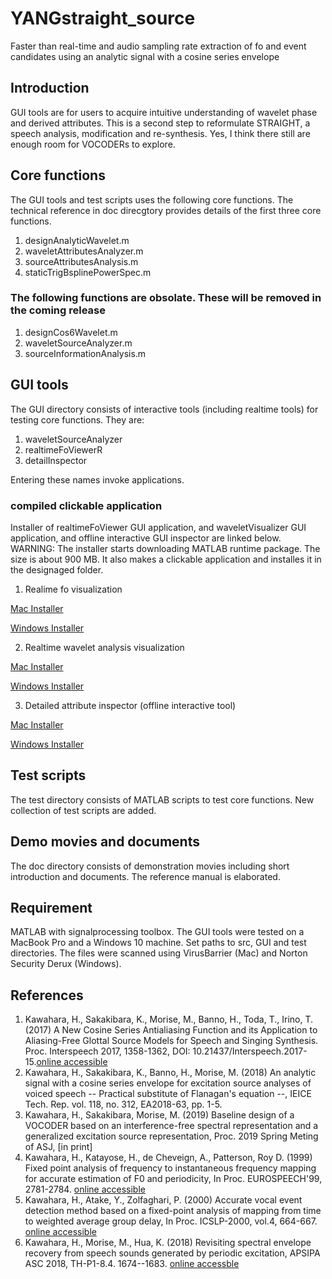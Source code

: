 # YANGstraight_source
Faster than real-time and audio sampling rate extraction of fo and event candidates
using an analytic signal with a cosine series envelope

## Introduction

GUI tools are for users to acquire intuitive understanding of wavelet phase and derived attributes. This is a second step to reformulate STRAIGHT, a speech analysis, modification and re-synthesis. Yes, I think there still are enough room for VOCODERs to explore.

## Core functions

The GUI tools and test scripts uses the following core functions. The technical reference in doc direcgtory provides details of the first three core functions.

1. designAnalyticWavelet.m
2. waveletAttributesAnalyzer.m
3. sourceAttributesAnalysis.m
4. staticTrigBsplinePowerSpec.m

### The following functions are obsolate. These will be removed in the coming release

1. designCos6Wavelet.m
2. waveletSourceAnalyzer.m
3. sourceInformationAnalysis.m

## GUI tools

The GUI directory consists of interactive tools (including realtime tools) for testing core functions. They are:

1. waveletSourceAnalyzer
2. realtimeFoViewerR
3. detailInspector

Entering these names invoke applications.

### compiled clickable application

Installer of realtimeFoViewer GUI application, and waveletVisualizer GUI application, and  offline interactive GUI inspector are linked below. WARNING: The installer starts downloading MATLAB runtime package. The size is about 900 MB. It also makes a clickable application and installes it in the designaged folder.

1. Realime fo visualization

 [Mac Installer ](http://www.wakayama-u.ac.jp/~kawahara/Resources/realtimeFoViewerMac.zip)
 
 [Windows Installer ](http://www.wakayama-u.ac.jp/~kawahara/Resources/realtimeFoViewerWin.zip)

2. Realtime wavelet analysis visualization

 [Mac Installer ](http://www.wakayama-u.ac.jp/~kawahara/Resources/waveletVisualizerMac.zip)
 
 [Windows Installer ](http://www.wakayama-u.ac.jp/~kawahara/Resources/waveletVisualizerWin.zip)
 
 3. Detailed attribute inspector (offline interactive tool)

 [Mac Installer ](http://www.wakayama-u.ac.jp/~kawahara/Resources/detailedInspectorMac.zip)
 
 [Windows Installer ](http://www.wakayama-u.ac.jp/~kawahara/Resources/detailedInspectorWin.zip)



## Test scripts

The test directory consists of MATLAB scripts to test core functions. New collection of test scripts are added.

## Demo movies and documents

The doc directory consists of demonstration movies including short introduction and documents. The reference manual is elaborated.

## Requirement

MATLAB with signalprocessing toolbox. The GUI tools were tested on a MacBook Pro and a Windows 10 machine. Set paths to src, GUI and test directories. The files were scanned using VirusBarrier (Mac) and Norton Security Derux (Windows).

## References

1. Kawahara, H., Sakakibara, K., Morise, M., Banno, H., Toda, T., Irino, T. (2017) A New Cosine Series Antialiasing Function and its Application to Aliasing-Free Glottal Source Models for Speech and Singing Synthesis. Proc. Interspeech 2017, 1358-1362, DOI: 10.21437/Interspeech.2017-15.[online accessible](https://www.isca-speech.org/archive/Interspeech_2017/pdfs/0015.PDF)
2. Kawahara, H., Sakakibara, K., Banno, H., Morise, M.  (2018) An analytic signal with a cosine series envelope for excitation source analyses of voiced speech -- Practical substitute of Flanagan's equation --, IEICE Tech. Rep. vol. 118, no. 312, EA2018-63, pp. 1-5.
3. Kawahara, H., Sakakibara, Morise, M.  (2019) Baseline design of a VOCODER based on an interference-free spectral representation and a generalized excitation source representation, Proc. 2019 Spring Meting of ASJ,  [in print]
4. Kawahara, H., Katayose, H., de Cheveign, A., Patterson, Roy D. (1999) Fixed point analysis of frequency to instantaneous frequency mapping for accurate estimation of F0 and periodicity, In Proc. EUROSPEECH'99, 2781-2784. [online accessible](https://www.isca-speech.org/archive/archive_papers/eurospeech_1999/e99_2781.pdf)
5. Kawahara, H., Atake, Y., Zolfaghari, P. (2000) Accurate vocal event detection method based on a fixed-point analysis of mapping from time to weighted average group delay, In Proc. ICSLP-2000, vol.4, 664-667. [online accessible](https://www.isca-speech.org/archive/archive_papers/icslp_2000/i00_4664.pdf)
6. Kawahara, H., Morise, M., Hua, K. (2018) Revisiting spectral envelope recovery from speech sounds generated by periodic excitation, APSIPA ASC 2018, TH-P1-8.4. 1674--1683. [online accessble](http://www.apsipa.org/proceedings/2018/pdfs/0001674.pdf)

